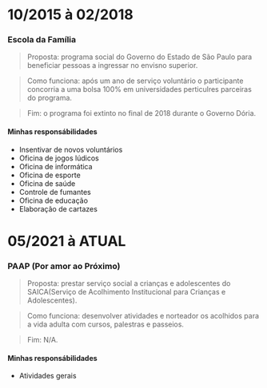 # 10/2015 à 02/2018
### Escola da Família
> Proposta: programa social do Governo do Estado de São Paulo para beneficiar pessoas a ingressar no envisno superior.

> Como funciona: após um ano de serviço voluntário o participante concorria a uma bolsa 100% em universidades perticulres parceiras do programa.

> Fim: o programa foi extinto no final de 2018 durante o Governo Dória.
#### Minhas responsábilidades
- Insentivar de novos voluntários
- Oficina de jogos lúdicos
- Oficina de informática
- Oficina de esporte
- Oficina de saúde
- Controle de fumantes
- Oficina de educação
- Elaboração de cartazes

# 05/2021 à ATUAL
### PAAP (Por amor ao Próximo)
> Proposta: prestar serviço social a crianças e adolescentes do SAICA(Serviço de Acolhimento Institucional para Crianças e Adolescentes).

> Como funciona: desenvolver atividades e norteador os acolhidos para a vida adulta com cursos, palestras e passeios.

> Fim: N/A.
#### Minhas responsábilidades
- Atividades gerais
